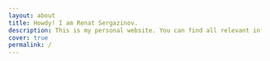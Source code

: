 ```yaml
---
layout: about
title: Howdy! I am Renat Sergazinov.
description: This is my personal website. You can find all relevant information about me here as well as links to my social media.
cover: true
permalink: /
---
```


